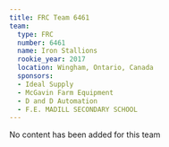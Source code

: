 ```yaml
---
title: FRC Team 6461
team:
  type: FRC
  number: 6461
  name: Iron Stallions
  rookie_year: 2017
  location: Wingham, Ontario, Canada
  sponsors:
  - Ideal Supply
  - McGavin Farm Equipment
  - D and D Automation
  - F.E. MADILL SECONDARY SCHOOL
---
```


No content has been added for this team